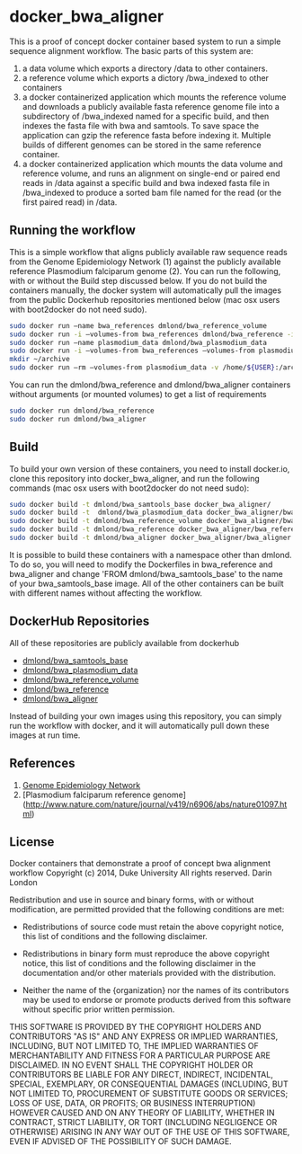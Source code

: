 docker_bwa_aligner
==================

This is a proof of concept docker container based system to run a simple sequence alignment workflow.
The basic parts of this system are:

1. a data volume which exports a directory /data to other containers.
2. a reference volume which exports a dictory /bwa_indexed to other containers
3. a docker containerized application which mounts the reference volume and
downloads a publicly available fasta reference genome file into a subdirectory of /bwa_indexed
named for a specific build, and then indexes the fasta file with bwa and samtools.  To save space
the application can gzip the reference fasta before indexing it. Multiple builds of different genomes
can be stored in the same reference container.
4. a docker containerized application which mounts the data volume and reference volume, and
runs an alignment on single-end or paired end reads in /data against a specific build and bwa indexed
fasta file in /bwa_indexed to produce a sorted bam file named for the read (or the first paired read) in
/data.

Running the workflow
-

This is a simple workflow that aligns publicly available raw sequence reads from the Genome Epidemiology Network (1)
against the publicly available reference Plasmodium falciparum genome (2).  You can run the following, with or without the Build
step discussed below.  If you do not build the containers manually, the docker system will automatically pull the images
from the public Dockerhub repositories mentioned below (mac osx users with boot2docker do not need sudo).

```bash
sudo docker run –name bwa_references dmlond/bwa_reference_volume
sudo docker run -i –volumes-from bwa_references dmlond/bwa_reference -i pf3D7_v2.1.5 ftp://ftp.sanger.ac.uk/pub/pathogens/Plasmodium/falciparum/3D7/3D7.version2.1.5/Pf3D7_v2.1.5.fasta -z
sudo docker run –name plasmodium_data dmlond/bwa_plasmodium_data
sudo docker run -i –volumes-from bwa_references –volumes-from plasmodium_data dmlond/bwa_aligner ERR022523_1.fastq.gz pf3D7_v2.1.5 Pf3D7_v2.1.5.fasta.gz -p ERR022523_2.fastq.gz
mkdir ~/archive
sudo docker run –rm –volumes-from plasmodium_data -v /home/${USER}:/archive dmlond/bwa_samtools_base cp /data/ERR022523_1.fastq.gz.bam /archive/
```

You can run the dmlond/bwa_reference and dmlond/bwa_aligner containers without arguments (or mounted volumes) to get a list of requirements

```bash
sudo docker run dmlond/bwa_reference
sudo docker run dmlond/bwa_aligner
```

Build
-
To build your own version of these containers, you need to install docker.io, clone this repository into docker_bwa_aligner, and
run the following commands (mac osx users with boot2docker do not need sudo):

```bash
sudo docker build -t dmlond/bwa_samtools_base docker_bwa_aligner/
sudo docker build -t  dmlond/bwa_plasmodium_data docker_bwa_aligner/bwa_plasmodium_data
sudo docker build -t dmlond/bwa_reference_volume docker_bwa_aligner/bwa_reference_volume
sudo docker build -t dmlond/bwa_reference docker_bwa_aligner/bwa_reference
sudo docker build -t dmlond/bwa_aligner docker_bwa_aligner/bwa_aligner
```

It is possible to build these containers with a namespace other than dmlond. To do so, you will need
to modify the Dockerfiles in bwa_reference and bwa_aligner and change 'FROM dmlond/bwa_samtools_base'
to the name of your bwa_samtools_base image.  All of the other containers can be built with different names
without affecting the workflow.

DockerHub Repositories
-

All of these repositories are publicly available from dockerhub

* [dmlond/bwa_samtools_base](https://registry.hub.docker.com/u/dmlond/bwa_samtools_base)
* [dmlond/bwa_plasmodium_data](https://registry.hub.docker.com/u/dmlond/bwa_plasmodium_data)
* [dmlond/bwa_reference_volume](https://registry.hub.docker.com/u/dmlond/bwa_reference_volume)
* [dmlond/bwa_reference](https://registry.hub.docker.com/u/dmlond/bwa_reference)
* [dmlond/bwa_aligner](https://registry.hub.docker.com/u/dmlond/bwa_aligner)

Instead of building your own images using this repository, you can simply run the workflow with docker, and it will automatically pull down
these images at run time.


References
-
1. [Genome Epidemiology Network](http://www.malariagen.net/data)
2. [Plasmodium falciparum reference genome] (http://www.nature.com/nature/journal/v419/n6906/abs/nature01097.html)

License
-------
Docker containers that demonstrate a proof of concept bwa alignment workflow
Copyright (c) 2014, Duke University
All rights reserved. Darin London

Redistribution and use in source and binary forms, with or without
modification, are permitted provided that the following conditions are met:

* Redistributions of source code must retain the above copyright notice, this
  list of conditions and the following disclaimer.

* Redistributions in binary form must reproduce the above copyright notice,
  this list of conditions and the following disclaimer in the documentation
  and/or other materials provided with the distribution.

* Neither the name of the {organization} nor the names of its
  contributors may be used to endorse or promote products derived from
  this software without specific prior written permission.

THIS SOFTWARE IS PROVIDED BY THE COPYRIGHT HOLDERS AND CONTRIBUTORS "AS IS"
AND ANY EXPRESS OR IMPLIED WARRANTIES, INCLUDING, BUT NOT LIMITED TO, THE
IMPLIED WARRANTIES OF MERCHANTABILITY AND FITNESS FOR A PARTICULAR PURPOSE ARE
DISCLAIMED. IN NO EVENT SHALL THE COPYRIGHT HOLDER OR CONTRIBUTORS BE LIABLE
FOR ANY DIRECT, INDIRECT, INCIDENTAL, SPECIAL, EXEMPLARY, OR CONSEQUENTIAL
DAMAGES (INCLUDING, BUT NOT LIMITED TO, PROCUREMENT OF SUBSTITUTE GOODS OR
SERVICES; LOSS OF USE, DATA, OR PROFITS; OR BUSINESS INTERRUPTION) HOWEVER
CAUSED AND ON ANY THEORY OF LIABILITY, WHETHER IN CONTRACT, STRICT LIABILITY,
OR TORT (INCLUDING NEGLIGENCE OR OTHERWISE) ARISING IN ANY WAY OUT OF THE USE
OF THIS SOFTWARE, EVEN IF ADVISED OF THE POSSIBILITY OF SUCH DAMAGE.

